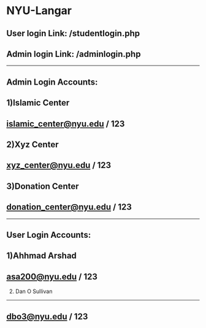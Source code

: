 # NYU-Langar

User login Link: /studentlogin.php
------------
Admin login Link: /adminlogin.php
------------

------------------------
Admin Login Accounts:
------------
1)Islamic Center
------------
islamic_center@nyu.edu / 123
------------
2)Xyz Center
------------
xyz_center@nyu.edu / 123
------------
3)Donation Center
------------
donation_center@nyu.edu / 123
------------
------------------------
User Login Accounts:
------------
1)Ahhmad Arshad
------------
asa200@nyu.edu / 123
------------
2) Dan O Sullivan
------------
dbo3@nyu.edu / 123 
------------
